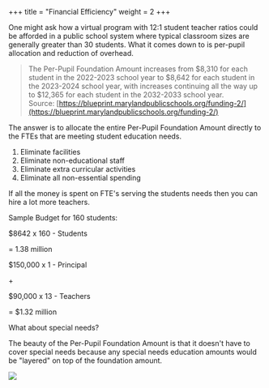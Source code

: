 +++
title = "Financial Efficiency"
weight = 2
+++

One might ask how a virtual program with 12:1 student teacher ratios could be afforded in a public school system where typical classroom sizes are generally greater than 30 students. What it comes down to is per-pupil allocation and reduction of overhead.

> The Per-Pupil Foundation Amount increases from $8,310 for each student in the 2022-2023 school year to $8,642 for each student in the 2023-2024 school year, with increases continuing all the way up to $12,365 for each student in the 2032-2033 school year.\
> Source: [https://blueprint.marylandpublicschools.org/funding-2/](https://blueprint.marylandpublicschools.org/funding-2/)

The answer is to allocate the entire Per-Pupil Foundation Amount directly to the FTEs that are meeting student education needs.

1. Eliminate facilities
2. Eliminate non-educational staff
3. Eliminate extra curricular activities
4. Eliminate all non-essential spending

If all the money is spent on FTE's serving the students needs then you can hire a lot more teachers.

Sample Budget for 160 students:

$8642 x 160 - Students

\= 1.38 million

$150,000 x 1 - Principal

\+

$90,000 x 13 - Teachers

\= $1.32 million

What about special needs?

The beauty of the Per-Pupil Foundation Amount is that it doesn't have to cover special needs because any special needs education amounts would be "layered" on top of the foundation amount. 

![](/images/Student-A-desktop-scaled-e1667353449242.jpg)

